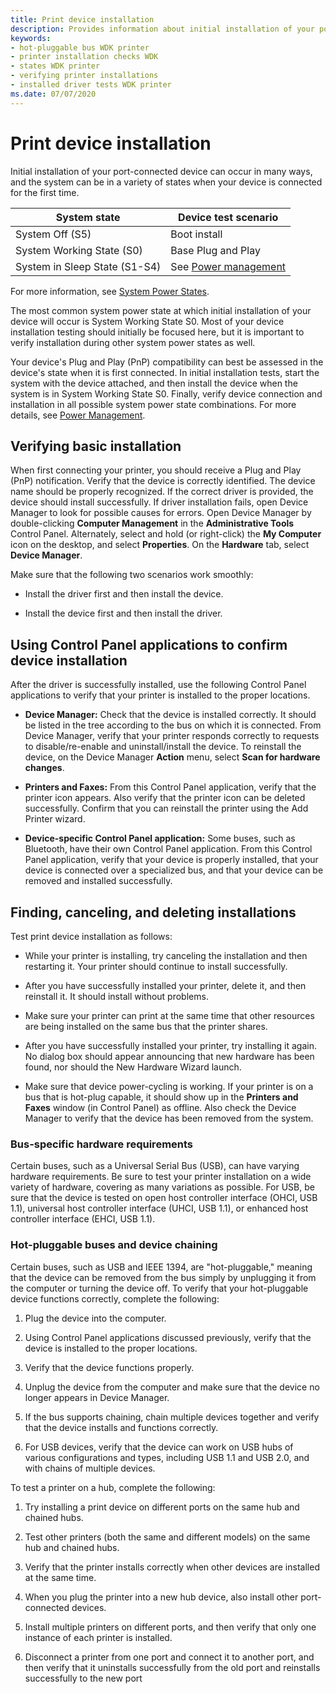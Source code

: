 ```yaml
---
title: Print device installation
description: Provides information about initial installation of your port-connected print device, and potential system states when your device is connected for the first time.
keywords:
- hot-pluggable bus WDK printer
- printer installation checks WDK
- states WDK printer
- verifying printer installations
- installed driver tests WDK printer
ms.date: 07/07/2020
---
```


# Print device installation

Initial installation of your port-connected device can occur in many ways, and the system can be in a variety of states when your device is connected for the first time.

| System state | Device test scenario |
| --- | --- |
| System Off (S5) | Boot install |
| System Working State (S0) | Base Plug and Play |
| System in Sleep State (S1-S4) | See [Power management](power-management.md) |

For more information, see [System Power States](../kernel/system-power-states.md).

The most common system power state at which initial installation of your device will occur is System Working State S0. Most of your device installation testing should initially be focused here, but it is important to verify installation during other system power states as well.

Your device's Plug and Play (PnP) compatibility can best be assessed in the device's state when it is first connected. In initial installation tests, start the system with the device attached, and then install the device when the system is in System Working State S0. Finally, verify device connection and installation in all possible system power state combinations. For more details, see [Power Management](power-management.md).

## Verifying basic installation

When first connecting your printer, you should receive a Plug and Play (PnP) notification. Verify that the device is correctly identified. The device name should be properly recognized. If the correct driver is provided, the device should install successfully. If driver installation fails, open Device Manager to look for possible causes for errors. Open Device Manager by double-clicking **Computer Management** in the **Administrative Tools** Control Panel. Alternately, select and hold (or right-click) the **My Computer** icon on the desktop, and select **Properties**. On the **Hardware** tab, select **Device Manager**.

Make sure that the following two scenarios work smoothly:

- Install the driver first and then install the device.

- Install the device first and then install the driver.

## Using Control Panel applications to confirm device installation

After the driver is successfully installed, use the following Control Panel applications to verify that your printer is installed to the proper locations.

- **Device Manager:** Check that the device is installed correctly. It should be listed in the tree according to the bus on which it is connected. From Device Manager, verify that your printer responds correctly to requests to disable/re-enable and uninstall/install the device. To reinstall the device, on the Device Manager **Action** menu, select **Scan for hardware changes**.

- **Printers and Faxes:** From this Control Panel application, verify that the printer icon appears. Also verify that the printer icon can be deleted successfully. Confirm that you can reinstall the printer using the Add Printer wizard.

- **Device-specific Control Panel application:** Some buses, such as Bluetooth, have their own Control Panel application. From this Control Panel application, verify that your device is properly installed, that your device is connected over a specialized bus, and that your device can be removed and installed successfully.

## Finding, canceling, and deleting installations

Test print device installation as follows:

- While your printer is installing, try canceling the installation and then restarting it. Your printer should continue to install successfully.

- After you have successfully installed your printer, delete it, and then reinstall it. It should install without problems.

- Make sure your printer can print at the same time that other resources are being installed on the same bus that the printer shares.

- After you have successfully installed your printer, try installing it again. No dialog box should appear announcing that new hardware has been found, nor should the New Hardware Wizard launch.

- Make sure that device power-cycling is working. If your printer is on a bus that is hot-plug capable, it should show up in the **Printers and Faxes** window (in Control Panel) as offline. Also check the Device Manager to verify that the device has been removed from the system.

### Bus-specific hardware requirements

Certain buses, such as a Universal Serial Bus (USB), can have varying hardware requirements. Be sure to test your printer installation on a wide variety of hardware, covering as many variations as possible. For USB, be sure that the device is tested on open host controller interface (OHCI, USB 1.1), universal host controller interface (UHCI, USB 1.1), or enhanced host controller interface (EHCI, USB 1.1).

### Hot-pluggable buses and device chaining

Certain buses, such as USB and IEEE 1394, are "hot-pluggable," meaning that the device can be removed from the bus simply by unplugging it from the computer or turning the device off. To verify that your hot-pluggable device functions correctly, complete the following:

1. Plug the device into the computer.

1. Using Control Panel applications discussed previously, verify that the device is installed to the proper locations.

1. Verify that the device functions properly.

1. Unplug the device from the computer and make sure that the device no longer appears in Device Manager.

1. If the bus supports chaining, chain multiple devices together and verify that the device installs and functions correctly.

1. For USB devices, verify that the device can work on USB hubs of various configurations and types, including USB 1.1 and USB 2.0, and with chains of multiple devices.

To test a printer on a hub, complete the following:

1. Try installing a print device on different ports on the same hub and chained hubs.

1. Test other printers (both the same and different models) on the same hub and chained hubs.

1. Verify that the printer installs correctly when other devices are installed at the same time.

1. When you plug the printer into a new hub device, also install other port-connected devices.

1. Install multiple printers on different ports, and then verify that only one instance of each printer is installed.

1. Disconnect a printer from one port and connect it to another port, and then verify that it uninstalls successfully from the old port and reinstalls successfully to the new port
